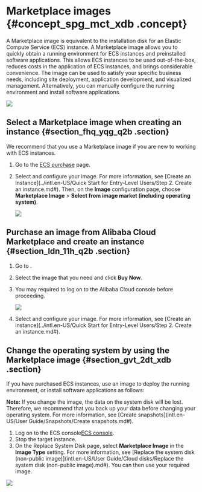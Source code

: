 # Marketplace images {#concept_spg_mct_xdb .concept}

A Marketplace image is equivalent to the installation disk for an Elastic Compute Service \(ECS\) instance. A Marketplace image allows you to quickly obtain a running environment for ECS instances and preinstalled software applications. This allows ECS instances to be used out-of-the-box, reduces costs in the application of ECS instances, and brings considerable convenience. The image can be used to satisfy your specific business needs, including site deployment, application development, and visualized management. Alternatively, you can manually configure the running environment and install software applications.

![](http://static-aliyun-doc.oss-cn-hangzhou.aliyuncs.com/assets/img/9711/15404366284649_en-US.png)

## Select a Marketplace image when creating an instance {#section_fhq_yqg_q2b .section}

We recommend that you use a Marketplace image if you are new to working with ECS instances.

1.  Go to the [ECS purchase](https://ecs-buy.aliyun.com/?spm=a2c4g.11186623.2.1.05b1ZM#/prepay) page.
2.  Select and configure your image. For more information, see [Create an Instance](../intl.en-US/Quick Start for Entry-Level Users/Step 2. Create an instance.md#). Then, on the **Image** configuration page, choose **Marketplace Image** \> **Select from image market \(including operating system\)**.

    ![](http://static-aliyun-doc.oss-cn-hangzhou.aliyuncs.com/assets/img/9711/15404366284652_en-US.png)


## Purchase an image from Alibaba Cloud Marketplace and create an instance {#section_ldn_11h_q2b .section}

1.  Go to .
2.  Select the image that you need and click **Buy Now**.
3.  You may required to log on to the Alibaba Cloud console before proceeding.

    ![](http://static-aliyun-doc.oss-cn-hangzhou.aliyuncs.com/assets/img/9711/15404366284653_en-US.png)

4.  Select and configure your image. For more information, see [Create an instance](../intl.en-US/Quick Start for Entry-Level Users/Step 2. Create an instance.md#).

## Change the operating system by using the Marketplace image {#section_gvt_2dt_xdb .section}

If you have purchased ECS instances, use an image to deploy the running environment, or install software applications as follows:

**Note:** If you change the image, the data on the system disk will be lost. Therefore, we recommend that you back up your data before changing your operating system. For more information, see [Create snapshots](intl.en-US/User Guide/Snapshots/Create snapshots.md#).

1.  Log on to the ECS console[ECS console](https://ecs.console.aliyun.com/).
2.  Stop the target instance.
3.  On the Replace System Disk page, select **Marketplace Image** in the **Image Type** setting. For more information, see [Replace the system disk \(non-public image\)](intl.en-US/User Guide/Cloud disks/Replace the system disk (non-public image).md#). You can then use your required image.

![](http://static-aliyun-doc.oss-cn-hangzhou.aliyuncs.com/assets/img/9711/15404366284654_en-US.png)

